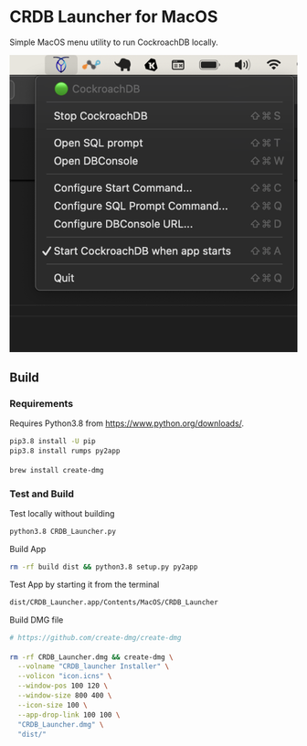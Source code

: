 # CRDB Launcher for MacOS

Simple MacOS menu utility to run CockroachDB locally.

![screenshot](screenshot.png)

## Build

### Requirements

Requires Python3.8 from <https://www.python.org/downloads/>.

```bash
pip3.8 install -U pip
pip3.8 install rumps py2app

brew install create-dmg
```

### Test and Build

Test locally without building

```bash
python3.8 CRDB_Launcher.py
```

Build App

```bash
rm -rf build dist && python3.8 setup.py py2app
```

Test App by starting it from the terminal

```bash
dist/CRDB_Launcher.app/Contents/MacOS/CRDB_Launcher 
```

Build DMG file

```bash
# https://github.com/create-dmg/create-dmg

rm -rf CRDB_Launcher.dmg && create-dmg \
  --volname "CRDB_launcher Installer" \
  --volicon "icon.icns" \
  --window-pos 100 120 \
  --window-size 800 400 \
  --icon-size 100 \
  --app-drop-link 100 100 \
  "CRDB_Launcher.dmg" \
  "dist/"
```
